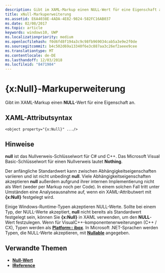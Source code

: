 ```yaml
---
description: Gibt im XAML-Markup einen NULL-Wert für eine Eigenschaft an.
title: xNull-Markuperweiterung
ms.assetid: E6A4038E-4ADA-4E82-9824-582FC16AB037
ms.date: 02/08/2017
ms.topic: article
keywords: windows10, UWP
ms.localizationpriority: medium
ms.openlocfilehash: f0d6fd8f194a3c9c98fb969034cab5a3e9e2f0de
ms.sourcegitcommit: b4c502d69a13340f6e3c887aa3c26ef2aeee9cee
ms.translationtype: MT
ms.contentlocale: de-DE
ms.lasthandoff: 12/03/2018
ms.locfileid: "8471984"
---
```

# <a name="xnull-markup-extension"></a>{x:Null}-Markuperweiterung


Gibt im XAML-Markup einen **NULL**-Wert für eine Eigenschaft an.

## <a name="xaml-attribute-usage"></a>XAML-Attributsyntax

``` syntax
<object property="{x:Null}" .../>
```

## <a name="remarks"></a>Hinweise

**null** ist das Nullverweis-Schlüsselwort für C# und C++. Das Microsoft Visual Basic-Schlüsselwort für einen Nullverweis lautet **Nothing**.

Der anfängliche Standardwert kann zwischen Abhängigkeitseigenschaften variieren und ist nicht unbedingt **null**. Viele Abhängigkeitseigenschaften akzeptieren **null** außerdem aufgrund ihrer internen Implementierung nicht als Wert (weder per Markup noch per Code). In einem solchen Fall tritt unter Umständen eine Analyseausnahme auf, wenn ein XAML-Attributwert mit **{x:Null}** festgelegt wird.

Einige Windows-Runtime-Typen akzeptieren NULL-Werte. Sollte bei einem Typ, der NULL-Werte akzeptiert, **null** nicht bereits als Standardwert festgelegt sein, können Sie **{x:Null}** in XAML verwenden, um den **NULL**-Wert festzulegen. Wenn für VisualC++-komponentenerweiterungen (C++ / CX), Typen werden als [**Platform:: ibox<T>**](https://msdn.microsoft.com/library/windows/apps/xaml/jj606120.aspx). In Microsoft .NET-Sprachen werden Typen, die NULL-Werte akzeptieren, mit [**Nullable<T>**](https://msdn.microsoft.com/library/windows/apps/xaml/b3h38hb0.aspx) angegeben.

## <a name="related-topics"></a>Verwandte Themen

* [**Null-Wert<T>**](https://msdn.microsoft.com/library/windows/apps/xaml/b3h38hb0.aspx)
* [**IReference<T>**](https://msdn.microsoft.com/library/windows/apps/br225864)
 

